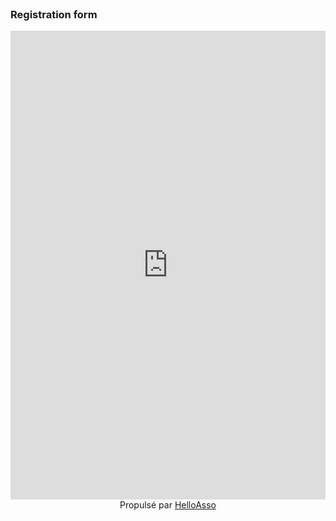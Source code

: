 # &nbsp;

### Registration form

<iframe id="haWidget" allowtransparency="true" scrolling="auto" src="https://www.helloasso.com/associations/bjpc/evenements/jchateau/widget" style="width:100%;height:750px;border:none;" onload="window.scroll(0, this.offsetTop)"></iframe><div style="width:100%;text-align:center;">Propulsé par <a href="https://www.helloasso.com" rel="nofollow">HelloAsso</a></div>